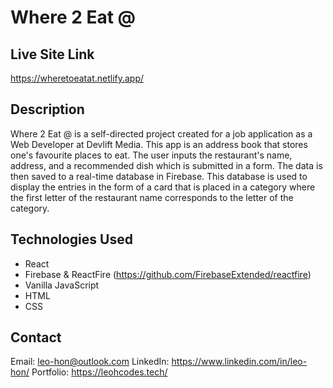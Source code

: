 # Where 2 Eat @

## Live Site Link

https://wheretoeatat.netlify.app/

## Description

Where 2 Eat @ is a self-directed project created for a job application as a Web Developer at Devlift Media. This app is an address book that stores one's favourite places to eat. The user inputs the restaurant's name, address, and a recommended dish which is submitted in a form. The data is then saved to a real-time database in Firebase. This database is used to display the entries in the form of a card that is placed in a category where the first letter of the restaurant name corresponds to the letter of the category.

## Technologies Used

- React
- Firebase & ReactFire (https://github.com/FirebaseExtended/reactfire)
- Vanilla JavaScript
- HTML
- CSS

## Contact

Email: leo-hon@outlook.com
LinkedIn: https://www.linkedin.com/in/leo-hon/
Portfolio: https://leohcodes.tech/